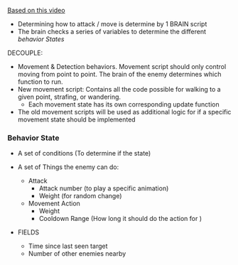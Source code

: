 [Based on this video](https://youtu.be/-Ts9xF9Owe0?si=4c4MbWk_C0yvd2iy&t=492)

- Determining how to attack / move is determine by 1 BRAIN script
- The brain checks a series of variables to determine the different *behavior States*

DECOUPLE:

- Movement & Detection behaviors. Movement script should only control moving from point to point. The brain of the enemy determines which function to run.
- New movement script: Contains all the code possible for walking to a given point, strafing, or wandering.
	- Each movement state has its own corresponding update function
- The old movement scripts will be used as additional logic for if a specific movement state should be implemented

### Behavior State
- A set of conditions (To determine if the state)
- A set of Things the enemy can do:
	- Attack
		- Attack number (to play a specific animation)
		- Weight (for random change)
	- Movement Action
		- Weight
		- Cooldown Range (How long it should do the action for )

- FIELDS
	- Time since last seen target
	- Number of other enemies nearby
